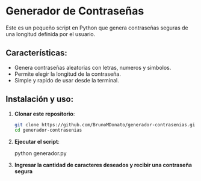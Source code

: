 #  Generador de Contraseñas

Este es un pequeño script en Python que genera contraseñas seguras de una longitud definida por el usuario.

## Características:
- Genera contraseñas aleatorias con letras, numeros y simbolos.
- Permite elegir la longitud de la contraseña.
- Simple y rapido de usar desde la terminal.

## Instalación y uso:
1. **Clonar este repositorio**:
   ```bash
   git clone https://github.com/BrunoMDonato/generador-contrasenias.git
   cd generador-contrasenias
   ```

2. **Ejecutar el script**:

   python generador.py
   
3. **Ingresar la cantidad de caracteres deseados y recibir una contraseña segura**
